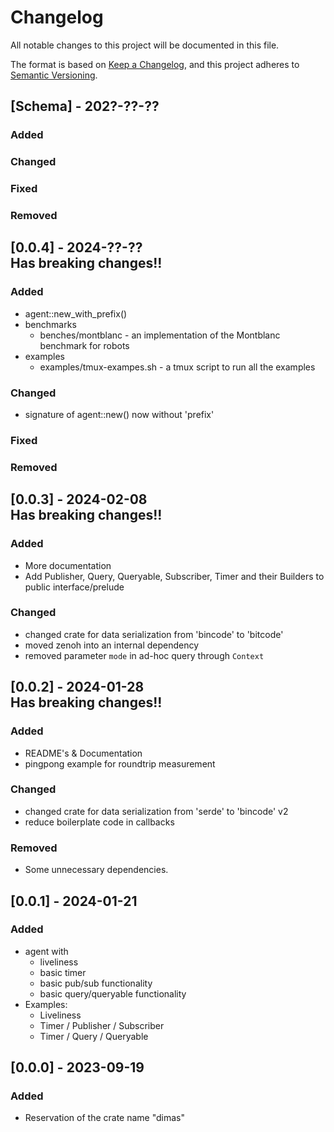# Changelog

All notable changes to this project will be documented in this file.

The format is based on [Keep a Changelog](https://keepachangelog.com/en/1.0.0/),
and this project adheres to [Semantic Versioning](https://semver.org/spec/v2.0.0.html).

## [Schema] - 202?-??-??

### Added

### Changed

### Fixed

### Removed


## [0.0.4] - 2024-??-?? <br>Has breaking changes!!

### Added
- agent::new_with_prefix()
- benchmarks
  - benches/montblanc - an implementation of the Montblanc benchmark for robots
- examples
  - examples/tmux-exampes.sh - a tmux script to run all the examples

### Changed
- signature of agent::new() now without 'prefix'

### Fixed

### Removed


## [0.0.3] - 2024-02-08 <br>Has breaking changes!!

### Added
- More documentation
- Add Publisher, Query, Queryable, Subscriber, Timer and their Builders to public interface/prelude

### Changed
- changed crate for data serialization from 'bincode' to 'bitcode'
- moved zenoh into an internal dependency
- removed parameter `mode` in ad-hoc query through `Context`

## [0.0.2] - 2024-01-28 <br>Has breaking changes!!

### Added
- README's & Documentation
- pingpong example for roundtrip measurement

### Changed
- changed crate for data serialization from 'serde' to 'bincode' v2
- reduce boilerplate code in callbacks

### Removed
- Some unnecessary dependencies.


## [0.0.1] - 2024-01-21

### Added
- agent with
  - liveliness
  - basic timer
  - basic pub/sub functionality
  - basic query/queryable functionality
- Examples: 
  - Liveliness
  - Timer / Publisher / Subscriber
  - Timer / Query / Queryable


## [0.0.0] - 2023-09-19

### Added
- Reservation of the crate name "dimas"
